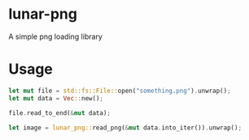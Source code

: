# lunar-png
A simple png loading library


# Usage
```rust
let mut file = std::fs::File::open("something.png").unwrap();
let mut data = Vec::new();

file.read_to_end(&mut data);

let image = lunar_png::read_png(&mut data.into_iter()).unwrap();
```

